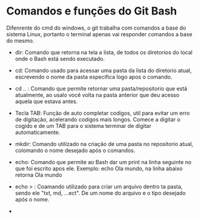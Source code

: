 # Comandos e funções do Git Bash

Difenrente do cmd do windows, o git trabalha com comandos a base do sistema Linux, portanto o terminal apenas vai responder comandos a base do mesmo.

- dir: Comando que retorna na tela a lista, de todos os diretorios do local onde o Bash está sendo executado.

- cd: Comando usado para acessar uma pasta da lista do diretorio atual, escrevendo o nome da pasta especifica logo apos o comando.

- cd .. : Comando que permite retornar uma pasta/repositorio que está atualmente, ao usalo você volta na pasta anterior que deu acesso aquela que estava antes.

- Tecla TAB: Função de auto completar codigos, util para evitar um erro de digitação, acelerando codigos mais longos. Comece a digitar o cogido e de um TAB para o sistema terminar de digitar automaticamente.

- mkdir: Comando utilizado na criação de uma pasta no repositorio atual,  colomando o nome desejado após o comandos.

- echo: Comando que permite ao Bash dar um print na linha seguinte no que foi escrito apos ele. Exemplo: echo Ola mundo, na linha abaixo retorna Ola mundo 

- echo > : Coamando utilizado para criar um arquivo dentro ta pasta, sendo ele "txt, md, ...ect". De um nome do arquivo e o tipo desejado após o nome.

- 

